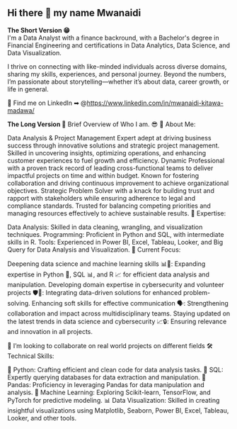 ## Hi there 👋 my name Mwanaidi

**The Short Version 😁**  
I'm a Data Analyst with a finance backround, with a Bachelor's degree in Financial Engineering and certifications in Data Analytics, Data Science, and Data Visualization.  

I thrive on connecting with like-minded individuals across diverse domains, sharing my skills, experiences, and personal journey. Beyond the numbers, I’m passionate about storytelling—whether it’s about data, career growth, or life in general.  

🏢 Find me on LinkedIn ➡︎ @https://www.linkedin.com/in/mwanaidi-kitawa-madawa/

**The Long Version 🥱**
Brief Overview of Who I am. 😎
📝 About Me:

Data Analysis & Project Management Expert adept at driving business success through innovative solutions and strategic project management. Skilled in uncovering insights, optimizing operations, and enhancing customer experiences to fuel growth and efficiency.
Dynamic Professional with a proven track record of leading cross-functional teams to deliver impactful projects on time and within budget. Known for fostering collaboration and driving continuous improvement to achieve organizational objectives.
Strategic Problem Solver with a knack for building trust and rapport with stakeholders while ensuring adherence to legal and compliance standards. Trusted for balancing competing priorities and managing resources effectively to achieve sustainable results.
💼 Expertise:

Data Analysis: Skilled in data cleaning, wrangling, and visualization techniques.
Programming: Proficient in Python and SQL, with intermediate skills in R.
Tools: Experienced in Power BI, Excel, Tableau, Looker, and Big Query for Data Analysis and Visualization.
🎯 Current Focus:

Deepening data science and machine learning skills 📊🤖: Expanding expertise in Python 🐍, SQL 📊, and R 📈 for efficient data analysis and manipulation.
Developing domain expertise in cybersecurity and volunteer projects 🛡️🤝: Integrating data-driven solutions for enhanced problem-solving.
Enhancing soft skills for effective communication 🗣️: Strengthening collaboration and impact across multidisciplinary teams.
Staying updated on the latest trends in data science and cybersecurity 📈🔒: Ensuring relevance and innovation in all projects.


👯 I’m looking to collaborate on real world projects on different fields
🛠️ Technical Skills:

🐍 Python: Crafting efficient and clean code for data analysis tasks.
💾 SQL: Expertly querying databases for data extraction and manipulation.
🐼 Pandas: Proficiency in leveraging Pandas for data manipulation and analysis.
🤖 Machine Learning: Exploring Scikit-learn, TensorFlow, and PyTorch for predictive modeling.
📊 Data Visualization: Skilled in creating insightful visualizations using Matplotlib, Seaborn, Power BI, Excel, Tableau, Looker, and other tools.




